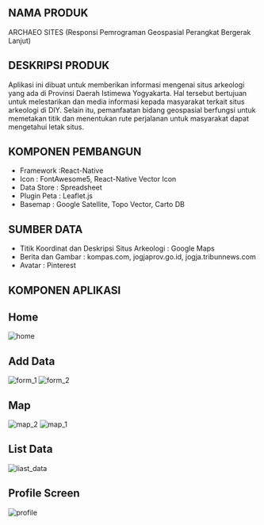 ## NAMA PRODUK
ARCHAEO SITES
(Responsi Pemrograman Geospasial Perangkat Bergerak Lanjut)

## DESKRIPSI PRODUK
Aplikasi ini dibuat untuk memberikan informasi mengenai situs arkeologi yang ada di Provinsi Daerah Istimewa Yogyakarta. Hal tersebut bertujuan untuk melestarikan dan media informasi kepada masyarakat terkait situs arkeologi di DIY. Selain itu, pemanfaatan bidang geospasial berfungsi untuk memetakan titik dan menentukan rute perjalanan untuk masyarakat dapat mengetahui letak situs.

## KOMPONEN PEMBANGUN
- Framework :React-Native
- Icon : FontAwesome5, React-Native Vector Icon
- Data Store : Spreadsheet
- Plugin Peta : Leaflet.js
- Basemap : Google Satellite, Topo Vector, Carto DB

## SUMBER DATA
- Titik Koordinat dan Deskripsi Situs Arkeologi : Google Maps
- Berita dan Gambar : kompas.com, jogjaprov.go.id, jogja.tribunnews.com
- Avatar : Pinterest

## KOMPONEN APLIKASI
## Home 
![home](https://github.com/nisamelia/archaeo-sites-3/assets/142764775/74dfa3b2-22a5-4f7d-93f0-f6a8ec390b2a)
## Add Data
![form_1](https://github.com/nisamelia/archaeo-sites-3/assets/142764775/f5852d9b-10e3-4da6-8fac-ccebe61a0083)
![form_2](https://github.com/nisamelia/archaeo-sites-3/assets/142764775/b3709fe6-5fe4-46e3-ad73-c540ff54625e)
## Map
![map_2](https://github.com/nisamelia/archaeo-sites-3/assets/142764775/9301ed73-9b7f-4186-ab1b-d7de562ebbab)
![map_1](https://github.com/nisamelia/archaeo-sites-3/assets/142764775/5459585b-0c70-4524-a051-12b87d9dd676)
## List Data
![liast_data](https://github.com/nisamelia/archaeo-sites-3/assets/142764775/bc21ad4a-0be6-455e-a7e8-fa3c03855fb9) 
## Profile Screen
![profile](https://github.com/nisamelia/archaeo-sites-3/assets/142764775/093a260f-2d73-4c2a-b789-ebd39479d937)

